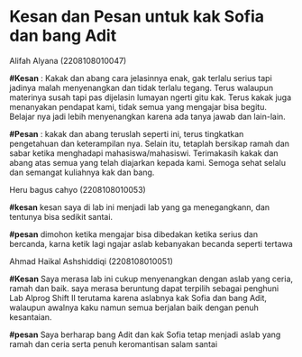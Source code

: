 # Kesan dan Pesan untuk kak Sofia dan bang Adit

Alifah Alyana (2208108010047)

**#Kesan** : Kakak dan abang cara jelasinnya enak, gak terlalu serius tapi jadinya malah menyenangkan dan tidak terlalu tegang. 
Terus walaupun materinya susah tapi pas dijelasin lumayan ngerti gitu kak. 
Terus kakak juga menanyakan pendapat kami, tidak semua yang mengajar bisa begitu. 
Belajar nya jadi lebih menyenangkan karena ada tanya jawab dan lain-lain.

**#Pesan** : kakak dan abang teruslah seperti ini, terus tingkatkan pengetahuan dan keterampilan nya. 
Selain itu, tetaplah bersikap ramah dan sabar ketika menghadapi mahasiswa/mahasiswi.
Terimakasih kakak dan abang atas semua yang telah  diajarkan kepada kami. 
Semoga sehat selalu dan semangat kuliahnya kak dan bang.


Heru bagus cahyo (2208108010053)

**#kesan**
kesan saya di lab ini menjadi lab yang ga menegangkann, dan tentunya bisa sedikit santai.

**#pesan**
dimohon ketika mengajar bisa dibedakan ketika serius dan bercanda, karna ketik lagi ngajar aslab kebanyakan becanda seperti tertawa


Ahmad Haikal Ashshiddiqi (2208108010051)

**#Kesan** 
  Saya merasa lab ini cukup menyenangkan dengan aslab yang ceria, ramah dan baik. 
  saya merasa beruntung dapat terpilih sebagai penghuni Lab Alprog Shift II terutama karena aslabnya kak Sofia dan bang Adit, 
  walaupun awalnya kaku namun semua berjalan baik dengan penuh kesantaian.

**#pesan** 
  Saya berharap bang Adit dan kak Sofia tetap menjadi aslab yang ramah dan ceria serta penuh keromantisan
  salam santai

